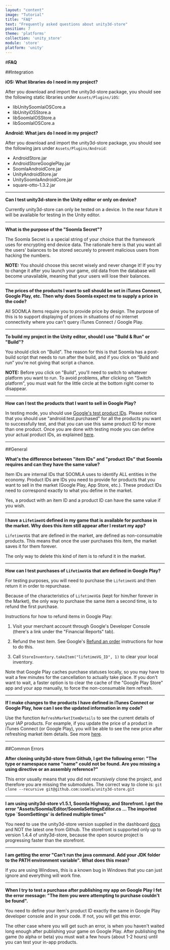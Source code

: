 ```yaml
---
layout: "content"
image: "Tutorial"
title: "FAQ"
text: "Frequently asked questions about unity3d-store"
position: 7
theme: 'platforms'
collection: 'unity_store'
module: 'store'
platform: 'unity'
---
```


#**FAQ**

##Integration

**iOS: What libraries do I need in my project?**

After you download and import the unity3d-store package, you should see the following static libraries under `Assets/Plugins/iOS`:

- libUnitySoomlaiOSCore.a
- libUnityiOSStore.a
- libSoomlaIOSStore.a
- libSoomlaIOSCore.a

**Android: What jars do I need in my project?**

After you download and import the unity3d-store package, you should see the following jars under `Assets/Plugins/Android`:

- AndroidStore.jar
- AndroidStoreGooglePlay.jar
- SoomlaAndroidCore.jar
- UnityAndroidStore.jar
- UnitySoomlaAndroidCore.jar
- square-otto-1.3.2.jar

---

**Can I test unity3d-store in the Unity editor or only on device?**

Currently unity3d-store can only be tested on a device. In the near future it will be available for testing in the Unity editor.

---

**What is the purpose of the "Soomla Secret"?**

The Soomla Secret is a special string of your choice that the framework uses for encrypting end device data. The rationale here is that you want all the users' balances to be stored securely to prevent malicious users from hacking the numbers.

**NOTE:** You should choose this secret wisely and never change it! If you try to change it after you launch your game, old data from the database will become unavailable, meaning that your users will lose their balances.

---

**The prices of the products I want to sell should be set in iTunes Connect, Google Play, etc. Then why does Soomla expect me to supply a price in the code?**

All SOOMLA items require you to provide price by design. The purpose of this is to support displaying of prices in situations of no internet connectivity where you can't query iTunes Connect / Google Play.

---

**To build my project in the Unity editor, should I use "Build & Run" or "Build"?**

You should click on "Build". The reason for this is that Soomla has a post-build script that needs to run after the build, and if you click on “Build and run” you're not giving that script a chance.

**NOTE:** Before you click on "Build", you'll need to switch to whatever platform you want to run. To avoid problems, after clicking on "Switch platform", you must wait for the little circle at the bottom right corner to disappear.

---

**How can I test the products that I want to sell in Google Play?**

In testing mode, you should use [Google's test product IDs](http://developer.android.com/google/play/billing/billing_testing.html#billing-testing-static). Please notice that you should use "android.test.purchased" for all the products you want to successfully test, and that you can use this same product ID for more than one product. Once you are done with testing mode you can define your actual product IDs, as explained [here](docs/platforms/android/googleplayiab/).

---

##General

**What's the difference between "item IDs" and "product IDs" that Soomla requires and can they have the same value?**

Item IDs are internal IDs that SOOMLA uses to identify ALL entities in the economy. Product IDs are IDs you need to provide for products that you want to sell in the market (Google Play, App Store, etc.). These product IDs need to correspond exactly to what you define in the market.

Yes, a product with an item ID and a product ID can have the same value if you wish.

---

**I have a `LifetimeVG` defined in my game that is available for purchase in the market. Why does this item still appear after I restart my app?**

`LifetimeVG`s that are defined in the market, are defined as non-consumable products. This means that once the user purchases this item, the market saves it for them forever.

The only way to delete this kind of item is to refund it in the market.

---

**How can I test purchases of `LifetimeVG`s that are defined in Google Play?**

For testing purposes, you will need to purchase the `LifetimeVG` and then return it in order to repurchase.

Because of the characteristics of `LifetimeVG`s (kept for him/her forever in the Market), the only way to purchase the same item a second time, is to refund the first purchase.

Instructions for how to refund items in Google Play:

1. Visit your merchant account through Google's Developer Console (there's a link under the "Financial Reports" tab).

2. Refund the test item. See Google's [Refund an order](https://support.google.com/wallet/business/answer/2741495?hl=en) instructions for how to do this.

3. Call `StoreInventory.takeItem("lifetimeVG_ID", 1)` to clear your local inventory.

Note that Google Play caches purchase statuses locally, so you may have to wait a few minutes for the cancellation to actually take place. If you don't want to wait, a faster option is to clear the cache of the "Google Play Store" app and your app manually, to force the non-consumable item refresh.

---

**If I make changes to the products I have defined in iTunes Connect or Google Play, how can I see the updated information in my code?**

Use the function `RefreshMarketItemDetails` to see the current details of your IAP products. For example, if you update the price of a product in iTunes Connect (or Google Play), you will be able to see the new price after refreshing market item details. See more [here](https://github.com/soomla/unity3d-store/blob/master/Soomla/Assets/Plugins/Soomla/Store/SoomlaStore.cs).

---


##Common Errors

**After cloning unity3d-store from Github, I get the following error: "The type or namespace name "name" could not be found. Are you missing a using directive or an assembly reference?"**

This error usually means that you did not *recursively* clone the project, and therefore you are missing the submodules. The correct way to clone is: `git clone --recursive git@github.com:soomla/unity3d-store.git`

---

**I am using unity3d-store v1.5.1, Soomla Highway, and Storefront. I get the error "Assets/Soomla/Editor/SoomlaSettingsEditor.cs ... The imported type `SoomSettings' is defined multiple times"**

You need to use the unity3d-store version supplied in the dashboard [docs](http://soom.la/docs/#unity-getting-started) and NOT the latest one from Github. The storefront is supported only up to version 1.4.4 of unity3d-store, because the open source project is progressing faster than the storefront.

---

**I am getting the error "Can’t run the java command. Add your JDK folder to the PATH environment variable". What does this mean?**

If you are using Windows, this is a known bug in Windows that you can just ignore and everything will work fine.

---

**When I try to test a purchase after publishing my app on Google Play I fet the error message: "The item you were attempting to purchase couldn't be found".**

You need to define your item's product ID exactly the same in Google Play developer console and in your code. If not, you will get this error.

The other case where you will get such an error, is when you haven't waited long enough after publishing your game on Google Play. After publishing the game (to alpha or beta) you must wait a few hours (about 1-2 hours) until you can test your in-app products.
